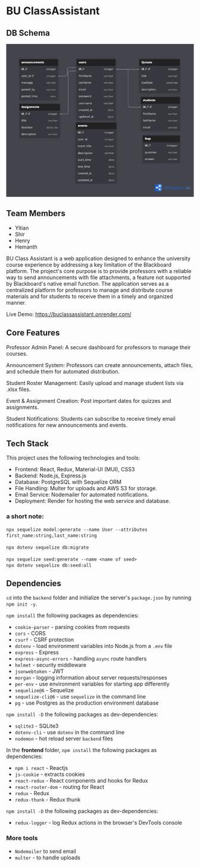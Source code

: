 # BU ClassAssistant

## DB Schema
![DB Schema](./images/caschema.png)
<!-- <img src="schema.png" alt="DB Schema" width="500"> -->


## Team Members
- Yitian
- Shir
- Henry
- Hemanth

BU Class Assistant is a web application designed to enhance the university course experience by addressing a key limitation of the Blackboard platform. The project's core purpose is to provide professors with a reliable way to send announcements with file attachments, a feature not supported by Blackboard's native email function. The application serves as a centralized platform for professors to manage and distribute course materials and for students to receive them in a timely and organized manner. 

Live Demo: https://buclassassistant.onrender.com/ 

## Core Features
Professor Admin Panel: A secure dashboard for professors to manage their courses. 

Announcement System: Professors can create announcements, attach files, and schedule them for automated distribution. 

Student Roster Management: Easily upload and manage student lists via .xlsx files. 

Event & Assignment Creation: Post important dates for quizzes and assignments. 

Student Notifications: Students can subscribe to receive timely email notifications for new announcements and events. 

## Tech Stack
This project uses the following technologies and tools:
- Frontend: React, Redux, Material-UI (MUI), CSS3
- Backend: Node.js, Express.js
- Database: PostgreSQL with Sequelize ORM
- File Handling: Multer for uploads and AWS S3 for storage.
- Email Service: Nodemailer for automated notifications.
- Deployment: Render for hosting the web service and database.
  
### a short note:
```
npx sequelize model:generate --name User --attributes first_name:string,last_name:string

npx dotenv sequelize db:migrate

npx sequelize seed:generate --name <name of seed>
npx dotenv sequelize db:seed:all
```
## Dependencies

`cd` into the `backend` folder and initialize the server's `package.json` by
running `npm init -y`.

`npm install` the following packages as dependencies:

- `cookie-parser` - parsing cookies from requests
- `cors` - CORS
- `csurf` - CSRF protection
- `dotenv` - load environment variables into Node.js from a `.env` file
- `express` - Express
- `express-async-errors` - handling `async` route handlers
- `helmet` - security middleware
- `jsonwebtoken` - JWT
- `morgan` - logging information about server requests/responses
- `per-env` - use environment variables for starting app differently
- `sequelize@6` - Sequelize
- `sequelize-cli@6` - use `sequelize` in the command line
- `pg` - use Postgres as the production environment database

`npm install -D` the following packages as dev-dependencies:

- `sqlite3` - SQLite3
- `dotenv-cli` - use `dotenv` in the command line
- `nodemon` - hot reload server `backend` files

In the __frontend__ folder, `npm install` the following packages as
dependencies:
- `npm i react` - Reactjs
- `js-cookie` - extracts cookies
- `react-redux` - React components and hooks for Redux
- `react-router-dom` - routing for React
- `redux` - Redux
- `redux-thunk` - Redux thunk

`npm install -D` the following packages as dev-dependencies:

- `redux-logger` - log Redux actions in the browser's DevTools console

### More tools
- `Nodemailer` to send email
- `multer` - to handle uploads
